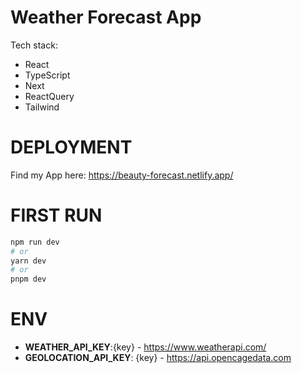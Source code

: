 # Weather Forecast App

Tech stack:

 - React
 - TypeScript
 - Next
 - ReactQuery
 - Tailwind

# DEPLOYMENT
Find my App here: https://beauty-forecast.netlify.app/

# FIRST RUN
```bash
npm run dev
# or
yarn dev
# or
pnpm dev
```

# ENV

 - **WEATHER_API_KEY**:{key} - https://www.weatherapi.com/
 - **GEOLOCATION_API_KEY**: {key} - https://api.opencagedata.com
